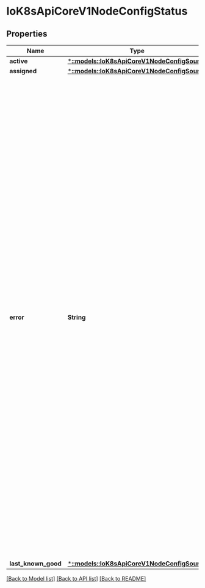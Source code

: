 # IoK8sApiCoreV1NodeConfigStatus

## Properties
Name | Type | Description | Notes
------------ | ------------- | ------------- | -------------
**active** | [***::models::IoK8sApiCoreV1NodeConfigSource**](io.k8s.api.core.v1.NodeConfigSource.md) |  | [optional] 
**assigned** | [***::models::IoK8sApiCoreV1NodeConfigSource**](io.k8s.api.core.v1.NodeConfigSource.md) |  | [optional] 
**error** | **String** | Error describes any problems reconciling the Spec.ConfigSource to the Active config. Errors may occur, for example, attempting to checkpoint Spec.ConfigSource to the local Assigned record, attempting to checkpoint the payload associated with Spec.ConfigSource, attempting to load or validate the Assigned config, etc. Errors may occur at different points while syncing config. Earlier errors (e.g. download or checkpointing errors) will not result in a rollback to LastKnownGood, and may resolve across Kubelet retries. Later errors (e.g. loading or validating a checkpointed config) will result in a rollback to LastKnownGood. In the latter case, it is usually possible to resolve the error by fixing the config assigned in Spec.ConfigSource. You can find additional information for debugging by searching the error message in the Kubelet log. Error is a human-readable description of the error state; machines can check whether or not Error is empty, but should not rely on the stability of the Error text across Kubelet versions. | [optional] 
**last_known_good** | [***::models::IoK8sApiCoreV1NodeConfigSource**](io.k8s.api.core.v1.NodeConfigSource.md) |  | [optional] 

[[Back to Model list]](../README.md#documentation-for-models) [[Back to API list]](../README.md#documentation-for-api-endpoints) [[Back to README]](../README.md)


